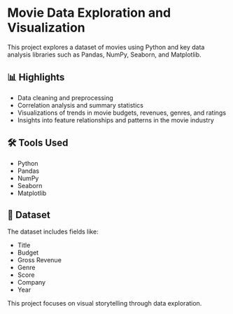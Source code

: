 # Movie Data Exploration and Visualization

This project explores a dataset of movies using Python and key data analysis libraries such as Pandas, NumPy, Seaborn, and Matplotlib.

## 📊 Highlights

- Data cleaning and preprocessing
- Correlation analysis and summary statistics
- Visualizations of trends in movie budgets, revenues, genres, and ratings
- Insights into feature relationships and patterns in the movie industry

## 🛠️ Tools Used

- Python
- Pandas
- NumPy
- Seaborn
- Matplotlib

## 📁 Dataset

The dataset includes fields like:
- Title
- Budget
- Gross Revenue
- Genre
- Score
- Company
- Year

This project focuses on visual storytelling through data exploration.
